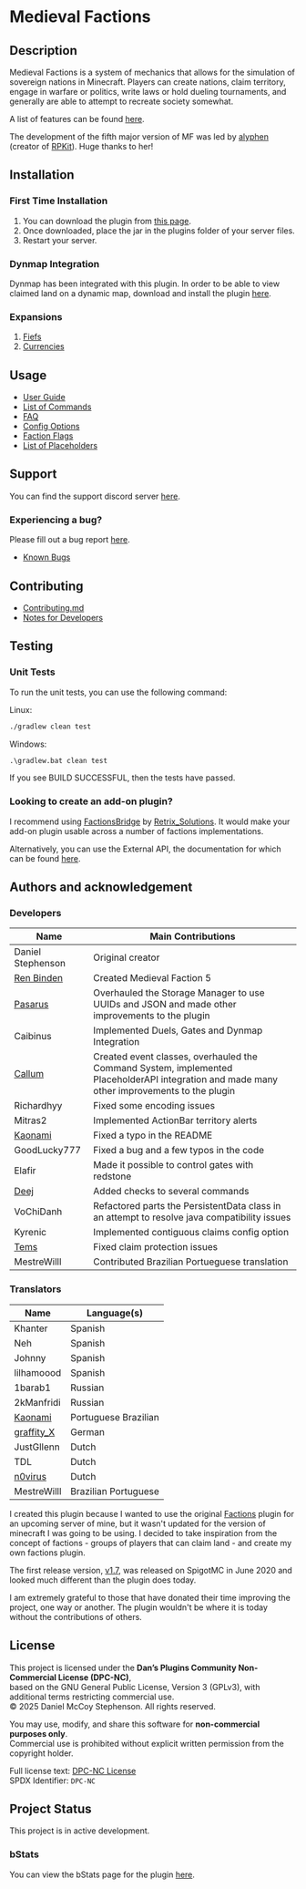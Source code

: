 # Medieval Factions

## Description 
Medieval Factions is a system of mechanics that allows for the simulation of sovereign nations in Minecraft. Players can create nations, claim territory, engage in warfare or politics, write laws or hold dueling tournaments, and generally are able to attempt to recreate society somewhat.

A list of features can be found [here](https://github.com/dmccoystephenson/Medieval-Factions/wiki/Features).

The development of the fifth major version of MF was led by [alyphen](https://github.com/alyphen) (creator of [RPKit](https://github.com/RP-Kit/RPKit/wiki)). Huge thanks to her!

## Installation
### First Time Installation
1) You can download the plugin from [this page](https://www.spigotmc.org/resources/medieval-factions-sovereign-nation-simulator.79941/updates).
2) Once downloaded, place the jar in the plugins folder of your server files.
3) Restart your server.

### Dynmap Integration
Dynmap has been integrated with this plugin. In order to be able to view claimed land on a dynamic map, download and install the plugin [here](https://www.spigotmc.org/resources/dynmap.274/).

### Expansions
1) [Fiefs](https://github.com/dmccoystephenson/Fiefs)
2) [Currencies](https://github.com/dmccoystephenson/Currencies)

## Usage
- [User Guide](https://github.com/dmccoystephenson/Medieval-Factions/wiki/Guide)
- [List of Commands](https://github.com/dmccoystephenson/Medieval-Factions/wiki/Commands)
- [FAQ](https://github.com/dmccoystephenson/Medieval-Factions/wiki/FAQ)
- [Config Options](https://github.com/dmccoystephenson/Medieval-Factions/wiki/Config-Options)
- [Faction Flags](https://github.com/dmccoystephenson/Medieval-Factions/wiki/Faction-Flags)
- [List of Placeholders](https://github.com/dmccoystephenson/Medieval-Factions/wiki/Placeholders)

## Support
You can find the support discord server [here](https://discord.gg/xXtuAQ2).

### Experiencing a bug?
Please fill out a bug report [here](https://github.com/dmccoystephenson/Medieval-Factions/issues/new/choose).

- [Known Bugs](https://github.com/dmccoystephenson/Medieval-Factions/issues?q=is%3Aopen+is%3Aissue+label%3Abug)

## Contributing
- [Contributing.md](https://github.com/dmccoystephenson/Medieval-Factions/blob/master/CONTRIBUTING.md)
- [Notes for Developers](https://github.com/dmccoystephenson/Medieval-Factions/wiki/Developer-Notes)

## Testing
### Unit Tests
To run the unit tests, you can use the following command:

Linux:
```bash
./gradlew clean test
```
Windows:
```cmd
.\gradlew.bat clean test
```

If you see BUILD SUCCESSFUL, then the tests have passed.

### Looking to create an add-on plugin?
I recommend using [FactionsBridge](https://www.spigotmc.org/resources/factionsbridge.89716/) by [Retrix_Solutions](https://www.spigotmc.org/resources/authors/retrix_solutions.491191/). It would make your add-on plugin usable across a number of factions implementations.

Alternatively, you can use the External API, the documentation for which can be found [here](https://github.com/dmccoystephenson/Medieval-Factions/wiki/External-API-Documentation).

## Authors and acknowledgement
### Developers
| Name                                                                          | Main Contributions                                                                                                                          |
|-------------------------------------------------------------------------------|---------------------------------------------------------------------------------------------------------------------------------------------|
| Daniel Stephenson                                                             | Original creator                                                                                                                            |
| [Ren Binden](https://github.com/alyphen)                                      | Created Medieval Faction 5                                                                                                                  |
| [Pasarus](https://github.com/Pasarus)                                         | Overhauled the Storage Manager to use UUIDs and JSON and made other improvements to the plugin                                              |
| Caibinus                                                                      | Implemented Duels, Gates and Dynmap Integration                                                                                             |
| [Callum](https://www.spigotmc.org/resources/authors/retrix_solutions.491191/) | Created event classes, overhauled the Command System, implemented PlaceholderAPI integration and made many other improvements to the plugin |
| Richardhyy                                                                    | Fixed some encoding issues                                                                                                                  |
| Mitras2                                                                       | Implemented ActionBar territory alerts                                                                                                      |
| [Kaonami](https://github.com/Daniels7k)                                       | Fixed a typo in the README                                                                                                                  |
| GoodLucky777                                                                  | Fixed a bug and a few typos in the code                                                                                                     |
| Elafir                                                                        | Made it possible to control gates with redstone                                                                                             |
| [Deej](https://github.com/Mr-Deej)                                            | Added checks to several commands                                                                                                            |
| VoChiDanh                                                                     | Refactored parts the PersistentData class in an attempt to resolve java compatibility issues                                                |
| Kyrenic                                                                       | Implemented contiguous claims config option                                                                                                 |
| [Tems](https://github.com/Tems-py)                                            | Fixed claim protection issues                                                                                                               |
| MestreWilll                                                                   | Contributed Brazilian Portueguese translation                                                                                               |  

### Translators
| Name                                                             | Language(s)          |
|------------------------------------------------------------------|----------------------|
| Khanter                                                          | Spanish              |
| Neh                                                              | Spanish              |
| Johnny                                                           | Spanish              |
| lilhamoood                                                       | Spanish              |
| 1barab1                                                          | Russian              |
| 2kManfridi                                                       | Russian              |
| [Kaonami](https://github.com/Daniels7k)                          | Portuguese Brazilian |
| [graffity_X](https://www.spigotmc.org/members/kicker765.946561/) | German               |
| JustGllenn                                                       | Dutch                |
| TDL                                                              | Dutch                |
| [n0virus](https://www.youtube.com/c/n0virus)                     | Dutch                |
| MestreWilll                                                      | Brazilian Portuguese |   

I created this plugin because I wanted to use the original [Factions](https://www.spigotmc.org/resources/factions.1900/) plugin for an upcoming server of mine, but it wasn't updated for the version of minecraft I was going to be using. I decided to take inspiration from the concept of factions - groups of players that can claim land - and create my own factions plugin.

The first release version, [v1.7](https://github.com/dmccoystephenson/Medieval-Factions/releases/tag/v1.7), was released on SpigotMC in June 2020 and looked much different than the plugin does today.

I am extremely grateful to those that have donated their time improving the project, one way or another. The plugin wouldn't be where it is today without the contributions of others.

## License
This project is licensed under the **Dan’s Plugins Community Non-Commercial License (DPC-NC)**,  
based on the GNU General Public License, Version 3 (GPLv3), with additional terms restricting commercial use.  
© 2025 Daniel McCoy Stephenson. All rights reserved.  

You may use, modify, and share this software for **non-commercial purposes only**.  
Commercial use is prohibited without explicit written permission from the copyright holder.  

Full license text: [DPC-NC License](https://github.com/Dans-Plugins/dpc-nc-license)  
SPDX Identifier: `DPC-NC`


## Project Status
This project is in active development.

### bStats
You can view the bStats page for the plugin [here](https://bstats.org/plugin/bukkit/Medieval%20Factions/8929).
